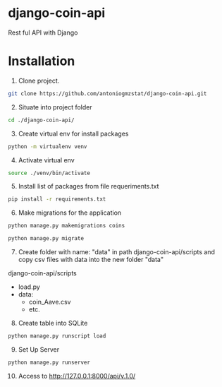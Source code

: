 # django-coin-api
Rest ful API with Django

# Installation

1. Clone project. 
```bash
git clone https://github.com/antoniogmzstat/django-coin-api.git
```

2. Situate into project folder

```bash
cd ./django-coin-api/
```

3. Create virtual env for install packages
```bash
python -m virtualenv venv
```

4. Activate virtual env
```bash
source ./venv/bin/activate
```

5. Install list of packages from file requeriments.txt
```bash
pip install -r requirements.txt
```

6. Make migrations for the application

```bash
python manage.py makemigrations coins
```
```bash
python manage.py migrate
```

7. Create folder with name: "data" in path django-coin-api/scripts and copy csv files with data into the new folder "data"

django-coin-api/scripts
- load.py
- data:
    * coin_Aave.csv
    * etc.


8. Create table into SQLite
```bash
python manage.py runscript load
```

9. Set Up Server
```bash
python manage.py runserver
```

10. Access to http://127.0.0.1:8000/api/v.1.0/